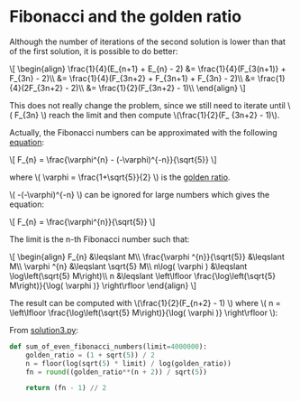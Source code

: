 # Fibonacci and the golden ratio

Although the number of iterations of the second solution is lower than that of
the first solution, it is possible to do better:

\\[ \begin{align} \frac{1}{4}(E_{n+1} + E_{n} - 2) &= \frac{1}{4}(F_{3(n+1)} + F_{3n} - 2)\\\\ &= \frac{1}{4}(F_{3n+2} + F_{3n+1} + F_{3n} - 2)\\\\ &= \frac{1}{4}(2F_{3n+2} - 2)\\\\ &= \frac{1}{2}(F_{3n+2} - 1)\\\\ \end{align} \\]

This does not really change the problem, since we still need to iterate until
\\( F_{3n} \\) reach the limit and then compute \\(\frac{1}{2}(F_
{3n+2} - 1)\\).

Actually, the Fibonacci numbers can be approximated with the following
[equation](https://en.wikipedia.org/wiki/Fibonacci_number#Closed-form_expression):

\\[ F_{n} = \frac{\varphi^{n} - (-\varphi)^{-n}}{\sqrt{5}} \\]

where \\( \varphi = \frac{1+\sqrt{5}}{2} \\) is the
[golden ratio](https://en.wikipedia.org/wiki/Golden_ratio).

\\( -(-\varphi)^{-n} \\) can be ignored for large numbers which gives the
equation:

\\[ F_{n} = \frac{\varphi^{n}}{\sqrt{5}} \\]

The limit is the n-th Fibonacci number such that:

\\[ \begin{align} F_{n} &\leqslant M\\\\ \frac{\varphi ^{n}}{\sqrt{5}} &\leqslant M\\\\ \varphi ^{n} &\leqslant \sqrt{5} M\\\\ n\log( \varphi ) &\leqslant \log\left(\sqrt{5} M\right)\\\\ n &\leqslant \left\lfloor \frac{\log\left(\sqrt{5} M\right)}{\log( \varphi )} \right\rfloor \end{align} \\]

The result can be computed with \\(\frac{1}{2}(F_{n+2} - 1) \\) where \\( n =
\left\lfloor \frac{\log\left(\sqrt{5} M\right)}{\log( \varphi )} \right\rfloor
\\):

From [solution3.py](https://github.com/TurtleSmoke/Project-Euler/blob/main/problems/problem_0002/solution3.py):

```python
def sum_of_even_fibonacci_numbers(limit=4000000):
    golden_ratio = (1 + sqrt(5)) / 2
    n = floor(log(sqrt(5) * limit) / log(golden_ratio))
    fn = round((golden_ratio**(n + 2)) / sqrt(5))

    return (fn - 1) // 2
```
